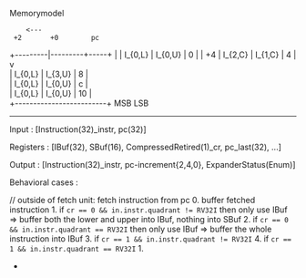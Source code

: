 Memorymodel


        <---
     +2       +0        pc
+---------|---------+-----+   |
| I_{0,L} | I_{0,U} |   0 |   |  +4
| I_{2,C} | I_{1,C} |   4 |   v  
| I_{0,L} | I_{3,U} |   8 |     
| I_{0,L} | I_{0,U} |   c |     
| I_{0,L} | I_{0,U} |  10 |     
+-------------------------+
 MSB             LSB


-----------


Input     : [Instruction(32)_instr, pc(32)]

Registers : [IBuf(32), SBuf(16), CompressedRetired(1)_cr, pc_last(32), ...]

Output    : [Instruction(32)_instr, pc-increment{2,4,0}, ExpanderStatus(Enum)] 


Behavioral cases :

// outside of fetch unit: fetch instruction from pc
0. buffer fetched instruction
    1. if `cr == 0 && in.instr.quadrant != RV32I` then only use IBuf
        => buffer both the lower and upper into IBuf, nothing into SBuf
    2. if `cr == 0 && in.instr.quadrant == RV32I` then only use IBuf
        => buffer the whole instruction into IBuf
    3. if `cr == 1 && in.instr.quadrant != RV32I` 
    4. if `cr == 1 && in.instr.quadrant == RV32I` 
1. 


* 
